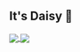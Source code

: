 ## It's Daisy 🌼

<a href="https://github.com/Jeong-minji/github-readme-stats">
  <img align="center" src="https://github-readme-stats.vercel.app/api?username=Jeong-minji&hide=stars&show_icons=true&theme=gruvbox&bg_color=whiteg"/>
</a>
<a href="https://github.com/Jeong-minji/github-readme-status">
  <img align="center" src="https://github-readme-stats.vercel.app/api/top-langs/?username=Jeong-minji&layout=compact" />
</a>

